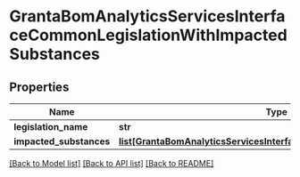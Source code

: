 # GrantaBomAnalyticsServicesInterfaceCommonLegislationWithImpactedSubstances

## Properties
Name | Type | Description | Notes
------------ | ------------- | ------------- | -------------
**legislation_name** | **str** |  | [optional] 
**impacted_substances** | [**list[GrantaBomAnalyticsServicesInterfaceCommonImpactedSubstance]**](GrantaBomAnalyticsServicesInterfaceCommonImpactedSubstance.md) |  | [optional] 

[[Back to Model list]](../README.md#documentation-for-models) [[Back to API list]](../README.md#documentation-for-api-endpoints) [[Back to README]](../README.md)

